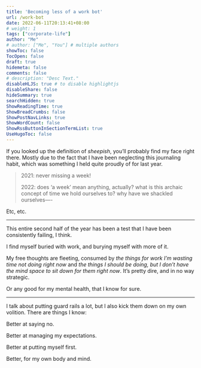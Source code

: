 ```yaml
---
title: 'Becoming less of a work bot'
url: /work-bot
date: 2022-06-11T20:13:41+08:00
# weight: 1
tags: ["corporate-life"]
author: "Me"
# author: ["Me", "You"] # multiple authors
showToc: false
TocOpen: false
draft: true
hidemeta: false
comments: false
# description: "Desc Text."
disableHLJS: true # to disable highlightjs
disableShare: false
hideSummary: true
searchHidden: true
ShowReadingTime: true
ShowBreadCrumbs: false
ShowPostNavLinks: true
ShowWordCount: false
ShowRssButtonInSectionTermList: true
UseHugoToc: false
---
```


If you looked up the definition of *sheepish*, you’ll probably find my face right there. Mostly due to the fact that I have been neglecting this journaling habit, which was something I held quite proudly of for last year.

> 2021: never missing a week!
> 
> 2022: does ‘a week’ mean anything, actually? what is this archaic concept of time we hold ourselves to? why have we shackled ourselves—-

Etc, etc.

***

This entire second half of the year has been a test that I have been consistently failing, I think. 

I find myself buried with work, and burying myself with more of it. 

My free thoughts are fleeting, consumed by *the things for work I’m wasting time not doing right now* and *the things I should be doing, but I don’t have the mind space to sit down for them right now*. It’s pretty dire, and in no way strategic.

Or any good for my mental health, that I know for sure.

***

I talk about putting guard rails a lot, but I also kick them down on my own volition. There are things I know:

Better at saying no.

Better at managing my expectations.

Better at putting myself first.

Better, for my own body and mind.